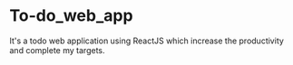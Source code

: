 # To-do_web_app
It's a todo web application using ReactJS which increase the productivity and complete my targets.
